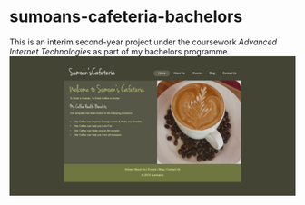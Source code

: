# sumoans-cafeteria-bachelors
This is an interim second-year project under the coursework *Advanced Internet Technologies* as part of my bachelors programme.
![](https://github.com/ranjiGT/sumoans-cafeteria-bachelors/blob/master/Second%20Year%20Project.png)
